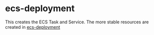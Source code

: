 # ecs-deployment

This creates the ECS Task and Service. The more stable resources are created in [ecs-deployment](../ecs-infra/README.md)
